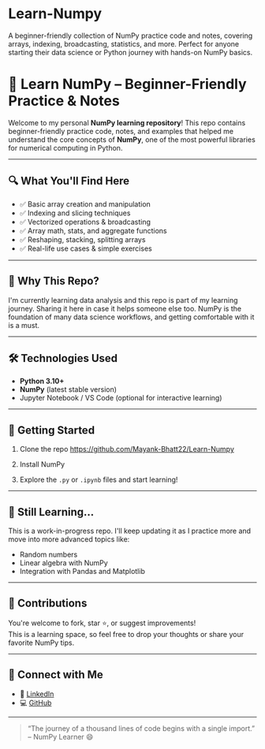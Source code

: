 # Learn-Numpy
A beginner-friendly collection of NumPy practice code and notes, covering arrays, indexing, broadcasting, statistics, and more. Perfect for anyone starting their data science or Python journey with hands-on NumPy basics.
# 📘 Learn NumPy – Beginner-Friendly Practice & Notes

Welcome to my personal **NumPy learning repository**! This repo contains beginner-friendly practice code, notes, and examples that helped me understand the core concepts of **NumPy**, one of the most powerful libraries for numerical computing in Python.

---

## 🔍 What You'll Find Here

- ✅ Basic array creation and manipulation
- ✅ Indexing and slicing techniques
- ✅ Vectorized operations & broadcasting
- ✅ Array math, stats, and aggregate functions
- ✅ Reshaping, stacking, splitting arrays
- ✅ Real-life use cases & simple exercises

---

## 🧠 Why This Repo?

I'm currently learning data analysis and this repo is part of my learning journey. Sharing it here in case it helps someone else too. NumPy is the foundation of many data science workflows, and getting comfortable with it is a must.

---

## 🛠 Technologies Used

- **Python 3.10+**
- **NumPy** (latest stable version)
- Jupyter Notebook / VS Code (optional for interactive learning)

---

## 🚀 Getting Started

1. Clone the repo  https://github.com/Mayank-Bhatt22/Learn-Numpy

2. Install NumPy  

3. Explore the `.py` or `.ipynb` files and start learning!

---

## 🌱 Still Learning...

This is a work-in-progress repo. I'll keep updating it as I practice more and move into more advanced topics like:
- Random numbers
- Linear algebra with NumPy
- Integration with Pandas and Matplotlib

---

## 🤝 Contributions

You're welcome to fork, star ⭐, or suggest improvements!  
This is a learning space, so feel free to drop your thoughts or share your favorite NumPy tips.

---

## 📩 Connect with Me

- 💼 [LinkedIn](https://www.linkedin.com/in/mayank-bhat)
- 💻 [GitHub](https://github.com/Mayank-Bhatt22)

---

> “The journey of a thousand lines of code begins with a single import.” – NumPy Learner 😄

